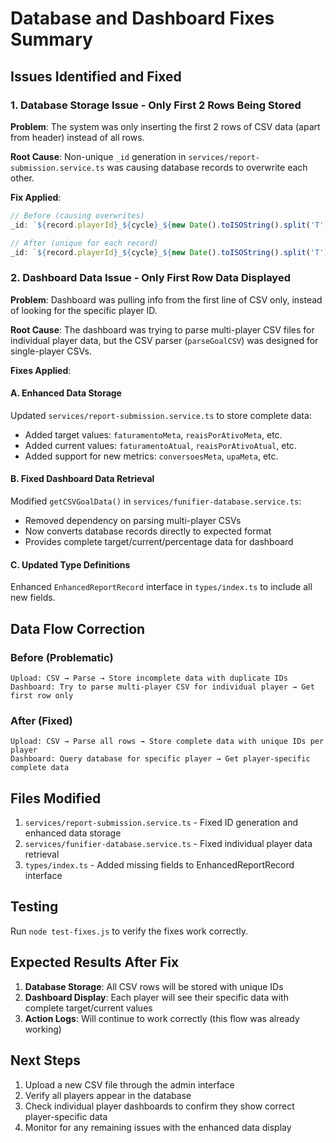 # Database and Dashboard Fixes Summary

## Issues Identified and Fixed

### 1. **Database Storage Issue - Only First 2 Rows Being Stored**

**Problem**: The system was only inserting the first 2 rows of CSV data (apart from header) instead of all rows.

**Root Cause**: Non-unique `_id` generation in `services/report-submission.service.ts` was causing database records to overwrite each other.

**Fix Applied**:
```typescript
// Before (causing overwrites)
_id: `${record.playerId}_${cycle}_${new Date().toISOString().split('T')[0]}`

// After (unique for each record)
_id: `${record.playerId}_${cycle}_${new Date().toISOString().split('T')[0]}_${index}`
```

### 2. **Dashboard Data Issue - Only First Row Data Displayed**

**Problem**: Dashboard was pulling info from the first line of CSV only, instead of looking for the specific player ID.

**Root Cause**: The dashboard was trying to parse multi-player CSV files for individual player data, but the CSV parser (`parseGoalCSV`) was designed for single-player CSVs.

**Fixes Applied**:

#### A. Enhanced Data Storage
Updated `services/report-submission.service.ts` to store complete data:
- Added target values: `faturamentoMeta`, `reaisPorAtivoMeta`, etc.
- Added current values: `faturamentoAtual`, `reaisPorAtivoAtual`, etc.
- Added support for new metrics: `conversoesMeta`, `upaMeta`, etc.

#### B. Fixed Dashboard Data Retrieval
Modified `getCSVGoalData()` in `services/funifier-database.service.ts`:
- Removed dependency on parsing multi-player CSVs
- Now converts database records directly to expected format
- Provides complete target/current/percentage data for dashboard

#### C. Updated Type Definitions
Enhanced `EnhancedReportRecord` interface in `types/index.ts` to include all new fields.

## Data Flow Correction

### Before (Problematic)
```
Upload: CSV → Parse → Store incomplete data with duplicate IDs
Dashboard: Try to parse multi-player CSV for individual player → Get first row only
```

### After (Fixed)
```
Upload: CSV → Parse all rows → Store complete data with unique IDs per player
Dashboard: Query database for specific player → Get player-specific complete data
```

## Files Modified

1. `services/report-submission.service.ts` - Fixed ID generation and enhanced data storage
2. `services/funifier-database.service.ts` - Fixed individual player data retrieval
3. `types/index.ts` - Added missing fields to EnhancedReportRecord interface

## Testing

Run `node test-fixes.js` to verify the fixes work correctly.

## Expected Results After Fix

1. **Database Storage**: All CSV rows will be stored with unique IDs
2. **Dashboard Display**: Each player will see their specific data with complete target/current values
3. **Action Logs**: Will continue to work correctly (this flow was already working)

## Next Steps

1. Upload a new CSV file through the admin interface
2. Verify all players appear in the database
3. Check individual player dashboards to confirm they show correct player-specific data
4. Monitor for any remaining issues with the enhanced data display